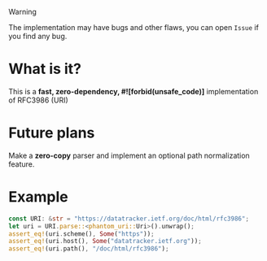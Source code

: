 > [!WARNING]  
> The implementation may have bugs and other flaws, you can open `Issue` if you find any bug.
# What is it?
This is a **fast, zero-dependency, #![forbid(unsafe_code)]** implementation of RFC3986 (URI)
# Future plans
Make a **zero-copy** parser and implement an optional path normalization feature.
# Example
```rust
const URI: &str = "https://datatracker.ietf.org/doc/html/rfc3986";
let uri = URI.parse::<phantom_uri::Uri>().unwrap();
assert_eq!(uri.scheme(), Some("https"));
assert_eq!(uri.host(), Some("datatracker.ietf.org"));
assert_eq!(uri.path(), "/doc/html/rfc3986");
```
